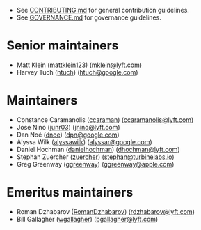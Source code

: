 * See [CONTRIBUTING.md](CONTRIBUTING.md) for general contribution guidelines.
* See [GOVERNANCE.md](GOVERNANCE.md) for governance guidelines.

# Senior maintainers

* Matt Klein ([mattklein123](https://github.com/mattklein123)) (mklein@lyft.com)
* Harvey Tuch ([htuch](https://github.com/htuch)) (htuch@google.com)

# Maintainers

* Constance Caramanolis ([ccaraman](https://github.com/ccaraman)) (ccaramanolis@lyft.com)
* Jose Nino ([junr03](https://github.com/junr03)) (jnino@lyft.com)
* Dan Noé ([dnoe](https://github.com/dnoe)) (dpn@google.com)
* Alyssa Wilk ([alyssawilk](https://github.com/alyssawilk)) (alyssar@google.com)
* Daniel Hochman ([danielhochman](https://github.com/danielhochman)) (dhochman@lyft.com)
* Stephan Zuercher ([zuercher](https://github.com/zuercher)) (stephan@turbinelabs.io)
* Greg Greenway ([ggreenway](https://github.com/ggreenway)) (ggreenway@apple.com)

# Emeritus maintainers

* Roman Dzhabarov ([RomanDzhabarov](https://github.com/RomanDzhabarov)) (rdzhabarov@lyft.com)
* Bill Gallagher ([wgallagher](https://github.com/wgallagher)) (bgallagher@lyft.com)

